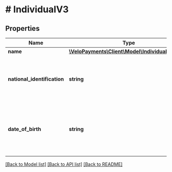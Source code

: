 # # IndividualV3

## Properties

Name | Type | Description | Notes
------------ | ------------- | ------------- | -------------
**name** | [**\VeloPayments\Client\Model\IndividualV3Name**](IndividualV3Name.md) |  |
**national_identification** | **string** | If not authorized to view, value will be masked. Example: XXXXX1234 | [optional] [readonly]
**date_of_birth** | **string** | If not authorized to view, value will be masked. Example: - XXXX-XX-XX | [readonly]

[[Back to Model list]](../../README.md#models) [[Back to API list]](../../README.md#endpoints) [[Back to README]](../../README.md)

